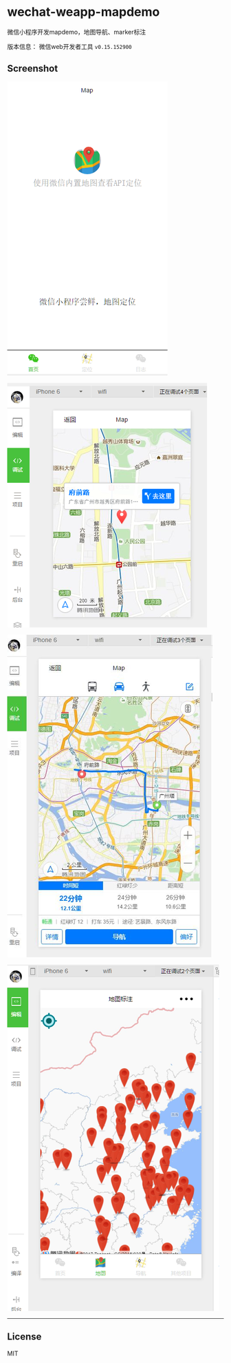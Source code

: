 # wechat-weapp-mapdemo

微信小程序开发mapdemo，地图导航、marker标注

版本信息：
微信web开发者工具 `v0.15.152900`


## Screenshot


![](./image/screenshot1.png)

![](./image/screenshot2.png)

![](./image/navigator.jpg)

![](./image/screenshot-marker.png)

---

## License 

MIT